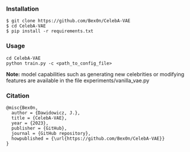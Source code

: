 ### Installation
```
$ git clone https://github.com/Bex0n/CelebA-VAE
$ cd CelebA-VAE
$ pip install -r requirements.txt
```

### Usage
```
cd CelebA-VAE
python train.py -c <path_to_config_file>
```

**Note:** model capabilities such as generating new celebrities or modifying features are available in the file experiments/vanilla_vae.py

### Citation
```
@misc{Bex0n,
  author = {Dawidowicz, J.},
  title = {CelebA-VAE},
  year = {2023},
  publisher = {GitHub},
  journal = {GitHub repository},
  howpublished = {\url{https://github.com/Bex0n/CelebA-VAE}}
}
```
